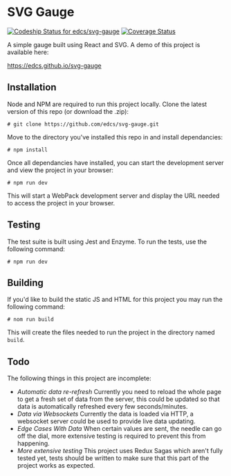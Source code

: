 # SVG Gauge

[![Codeship Status for edcs/svg-gauge](https://codeship.com/projects/811bdfd0-5565-0134-8fbc-4e423e130982/status?branch=master)](https://codeship.com/projects/172056) [![Coverage Status](https://coveralls.io/repos/github/edcs/svg-gauge/badge.svg?branch=master)](https://coveralls.io/github/edcs/svg-gauge?branch=master)

A simple gauge built using React and SVG. A demo of this project is available here:
 
https://edcs.github.io/svg-gauge

## Installation

Node and NPM are required to run this project locally. Clone the latest version of this repo (or download the .zip):

```
# git clone https://github.com/edcs/svg-gauge.git
```

Move to the directory you've installed this repo in and install dependancies:

```
# npm install
```

Once all dependancies have installed, you can start the development server and view the project in your browser:

```
# npm run dev
```

This will start a WebPack development server and display the URL needed to access the project in your browser. 

## Testing

The test suite is built using Jest and Enzyme. To run the tests, use the following command:

```
# npm run dev
```

## Building

If you'd like to build the static JS and HTML for this project you may run the following command:

```
# nom run build
```

This will create the files needed to run the project in the directory named `build`.

## Todo

The following things in this project are incomplete:

 * *Automatic data re-refresh* Currently you need to reload the whole page to get a fresh set of data from the server,
   this could be updated so that data is automatically refreshed every few seconds/minutes.
 * *Data via Websockets* Currently the data is loaded via HTTP, a websocket server could be used to provide live 
   data updating.
 * *Edge Cases With Data* When certain values are sent, the needle can go off the dial, more extensive testing is
   required to prevent this from happening.
 * *More extensive testing* This project uses Redux Sagas which aren't fully tested yet, tests should be written to
   make sure that this part of the project works as expected.
